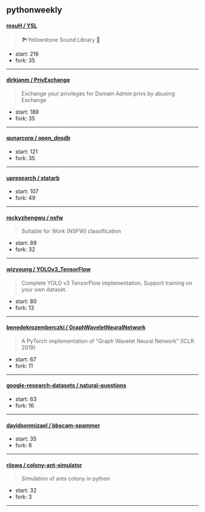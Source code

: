 ## pythonweekly

#### [rosuH / YSL](https://github.com/rosuH/YSL)

> 🏞Yellowstone Sound Library 🎵

+ start: 216
+ fork: 35

----


#### [dirkjanm / PrivExchange](https://github.com/dirkjanm/PrivExchange)

> Exchange your privileges for Domain Admin privs by abusing Exchange

+ start: 189
+ fork: 35

----


#### [qunarcorp / open_dnsdb](https://github.com/qunarcorp/open_dnsdb)

> 

+ start: 121
+ fork: 35

----


#### [upresearch / statarb](https://github.com/upresearch/statarb)

> 

+ start: 107
+ fork: 49

----


#### [rockyzhengwu / nsfw](https://github.com/rockyzhengwu/nsfw)

> Suitable for Work (NSFW) classification

+ start: 89
+ fork: 32

----


#### [wizyoung / YOLOv3_TensorFlow](https://github.com/wizyoung/YOLOv3_TensorFlow)

> Complete YOLO v3 TensorFlow implementation. Support training on your own dataset.

+ start: 80
+ fork: 13

----


#### [benedekrozemberczki / GraphWaveletNeuralNetwork](https://github.com/benedekrozemberczki/GraphWaveletNeuralNetwork)

> A PyTorch implementation of "Graph Wavelet Neural Network" (ICLR 2019)

+ start: 67
+ fork: 11

----


#### [google-research-datasets / natural-questions](https://github.com/google-research-datasets/natural-questions)

> 

+ start: 63
+ fork: 16

----


#### [davidsonmizael / bbscam-spammer](https://github.com/davidsonmizael/bbscam-spammer)

> 

+ start: 35
+ fork: 6

----


#### [riiswa / colony-ant-simulator](https://github.com/riiswa/colony-ant-simulator)

> Simulation of ants colony in python

+ start: 32
+ fork: 3

----

